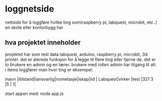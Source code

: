 # loggnetside
 nettside for å loggføre hvilke ting som(raspberry pi, labquest, microbit, etc..) en skole eller kontorbygg har

## hva projektet inneholder

projektet har som test data labquest, arduino, raspberry pi, microbit, 3d printer. det er alerede funksjon for å legge til flere ting eller fjerne de. det er to brukere en admin og en lærer. brukere med rollen admin har tilgang til alt. i items loggfører man hvor ting er eksempel:

inavn   |itilstand|iansvarlig|irometasje|iskap|iid   |
Labquest|virker   |test      |321 3     |5    |     1|

start appen med: node app.js